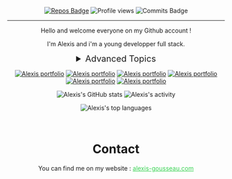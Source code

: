 <div align="center">

[![Repos Badge](https://badges.pufler.dev/repos/alexis-gss?color=39D353)](https://github.com/alexis-gss?tab=repositories)
![Profile views](https://gpvc.arturio.dev/alexis-gss?color=39D353)
![Commits Badge](https://badges.pufler.dev/commits/all/alexis-gss?color=39D353)

---

Hello and welcome everyone on my Github account !

I'm Alexis and i'm a young developper full stack.

<details align="left">
    <summary align="center" style="font-size:20px;">Advanced Topics</summary>

<!-- Link for icons : https://github.com/Ileriayo/markdown-badges -->

<p style="font-size:20px;margin:0;"><span style="display:inline;color:#39D353;">/</span>Languages</p>

![HTML5](https://img.shields.io/badge/html5-%23E34F26.svg?style=for-the-badge&logo=html5&logoColor=white)
![CSS3](https://img.shields.io/badge/css3-%231572B6.svg?style=for-the-badge&logo=css3&logoColor=white)
![Java](https://img.shields.io/badge/java-%23ED8B00.svg?style=for-the-badge&logo=java&logoColor=white)
![JavaScript](https://img.shields.io/badge/javascript-%23323330.svg?style=for-the-badge&logo=javascript&logoColor=%23F7DF1E)
![Markdown](https://img.shields.io/badge/markdown-%23000000.svg?style=for-the-badge&logo=markdown&logoColor=white)
![PHP](https://img.shields.io/badge/php-%23777BB4.svg?style=for-the-badge&logo=php&logoColor=white)
![Shell Script](https://img.shields.io/badge/shell_script-%23121011.svg?style=for-the-badge&logo=gnu-bash&logoColor=white)


<p style="font-size:20px;margin:0;"><span style="display:inline;color:#39D353;">/</span>Frameworks, Platforms and Libraries</p>

![Bootstrap](https://img.shields.io/badge/bootstrap-%23563D7C.svg?style=for-the-badge&logo=bootstrap&logoColor=white)
![Gulp](https://img.shields.io/badge/GULP-%23CF4647.svg?style=for-the-badge&logo=gulp&logoColor=white)
![jQuery](https://img.shields.io/badge/jquery-%230769AD.svg?style=for-the-badge&logo=jquery&logoColor=white)
![Laravel](https://img.shields.io/badge/laravel-%23FF2D20.svg?style=for-the-badge&logo=laravel&logoColor=white)
![NPM](https://img.shields.io/badge/NPM-%23000000.svg?style=for-the-badge&logo=npm&logoColor=white)
![NodeJS](https://img.shields.io/badge/node.js-6DA55F?style=for-the-badge&logo=node.js&logoColor=white)
![SASS](https://img.shields.io/badge/SASS-hotpink.svg?style=for-the-badge&logo=SASS&logoColor=white)
![Threejs](https://img.shields.io/badge/threejs-black?style=for-the-badge&logo=three.js&logoColor=white)
![Vue.js](https://img.shields.io/badge/vuejs-%2335495e.svg?style=for-the-badge&logo=vuedotjs&logoColor=%234FC08D)
![Webpack](https://img.shields.io/badge/webpack-%238DD6F9.svg?style=for-the-badge&logo=webpack&logoColor=black)
![Yarn](https://img.shields.io/badge/yarn-%232C8EBB.svg?style=for-the-badge&logo=yarn&logoColor=white)


<p style="font-size:20px;margin:0;"><span style="display:inline;color:#39D353;">/</span>Version Control</p>

![Git](https://img.shields.io/badge/git-%23F05033.svg?style=for-the-badge&logo=git&logoColor=white)
![GitHub](https://img.shields.io/badge/github-%23121011.svg?style=for-the-badge&logo=github&logoColor=white)
![GitLab](https://img.shields.io/badge/gitlab-%23181717.svg?style=for-the-badge&logo=gitlab&logoColor=white)


<p style="font-size:20px;margin:0;"><span style="display:inline;color:#39D353;">/</span>IDEs/Editors</p>

![Atom](https://img.shields.io/badge/Atom-%2366595C.svg?style=for-the-badge&logo=atom&logoColor=white)
![CodePen](https://img.shields.io/badge/CodePen-white?style=for-the-badge&logo=codepen&logoColor=black)
![Eclipse](https://img.shields.io/badge/Eclipse-FE7A16.svg?style=for-the-badge&logo=Eclipse&logoColor=white)
![PhpStorm](https://img.shields.io/badge/phpstorm-143?style=for-the-badge&logo=phpstorm&logoColor=black&color=black&labelColor=darkorchid)
![Sublime Text](https://img.shields.io/badge/sublime_text-%23575757.svg?style=for-the-badge&logo=sublime-text&logoColor=important)
![Visual Studio Code](https://img.shields.io/badge/Visual%20Studio%20Code-0078d7.svg?style=for-the-badge&logo=visual-studio-code&logoColor=white)


<p style="font-size:20px;margin:0;"><span style="display:inline;color:#39D353;">/</span>Operating System</p>

![Linux](https://img.shields.io/badge/Linux-FCC624?style=for-the-badge&logo=linux&logoColor=black)
![Ubuntu](https://img.shields.io/badge/Ubuntu-E95420?style=for-the-badge&logo=ubuntu&logoColor=white)
![Windows](https://img.shields.io/badge/Windows-0078D6?style=for-the-badge&logo=windows&logoColor=white)


<p style="font-size:20px;margin:0;"><span style="display:inline;color:#39D353;">/</span>Databases</p>

![MariaDB](https://img.shields.io/badge/MariaDB-003545?style=for-the-badge&logo=mariadb&logoColor=white)
![MySQL](https://img.shields.io/badge/mysql-%2300f.svg?style=for-the-badge&logo=mysql&logoColor=white)


<p style="font-size:20px;margin:0;"><span style="display:inline;color:#39D353;">/</span>Search Engines</p>

![Google](https://img.shields.io/badge/google-4285F4?style=for-the-badge&logo=google&logoColor=white)


<p style="font-size:20px;margin:0;"><span style="display:inline;color:#39D353;">/</span>Browsers</p>

![Firefox](https://img.shields.io/badge/Firefox-FF7139?style=for-the-badge&logo=Firefox-Browser&logoColor=white)
![Google Chrome](https://img.shields.io/badge/Google%20Chrome-4285F4?style=for-the-badge&logo=GoogleChrome&logoColor=white)
![Edge](https://img.shields.io/badge/Edge-0078D7?style=for-the-badge&logo=Microsoft-edge&logoColor=white)
![Opera](https://img.shields.io/badge/Opera-FF1B2D?style=for-the-badge&logo=Opera&logoColor=white)


<p style="font-size:20px;margin:0;"><span style="display:inline;color:#39D353;">/</span>Cloud Storage</p>

![Dropbox](https://img.shields.io/badge/Dropbox-%233B4D98.svg?style=for-the-badge&logo=Dropbox&logoColor=white)
![Google Drive](https://img.shields.io/badge/Google%20Drive-4285F4?style=for-the-badge&logo=googledrive&logoColor=white)
![Mega.nz](https://img.shields.io/badge/Mega-%23D90007.svg?style=for-the-badge&logo=Mega&logoColor=white)


<p style="font-size:20px;margin:0;"><span style="display:inline;color:#39D353;">/</span>Hosting</p>

![Netlify](https://img.shields.io/badge/netlify-%23000000.svg?style=for-the-badge&logo=netlify&logoColor=#00C7B7)
![OVH](https://img.shields.io/badge/ovh-%23123F6D.svg?style=for-the-badge&logo=ovh&logoColor=#123F6D)


<p style="font-size:20px;margin:0;"><span style="display:inline;color:#39D353;">/</span>Design</p>

![Adobe](https://img.shields.io/badge/adobe-%23FF0000.svg?style=for-the-badge&logo=adobe&logoColor=white)
![Adobe Acrobat Reader](https://img.shields.io/badge/Adobe%20Acrobat%20Reader-EC1C24.svg?style=for-the-badge&logo=Adobe%20Acrobat%20Reader&logoColor=white)
![Adobe After Effects](https://img.shields.io/badge/Adobe%20After%20Effects-9999FF.svg?style=for-the-badge&logo=Adobe%20After%20Effects&logoColor=white)
![Adobe Illustrator](https://img.shields.io/badge/adobe%20illustrator-%23FF9A00.svg?style=for-the-badge&logo=adobe%20illustrator&logoColor=white)
![Adobe InDesign](https://img.shields.io/badge/Adobe%20InDesign-49021F?style=for-the-badge&logo=adobeindesign&logoColor=white)
![Adobe Photoshop](https://img.shields.io/badge/adobe%20photoshop-%2331A8FF.svg?style=for-the-badge&logo=adobe%20photoshop&logoColor=white)
![Adobe Premiere Pro](https://img.shields.io/badge/Adobe%20Premiere%20Pro-9999FF.svg?style=for-the-badge&logo=Adobe%20Premiere%20Pro&logoColor=white)
![Adobe XD](https://img.shields.io/badge/Adobe%20XD-470137?style=for-the-badge&logo=Adobe%20XD&logoColor=#FF61F6)
![Figma](https://img.shields.io/badge/figma-%23F24E1E.svg?style=for-the-badge&logo=figma&logoColor=white)


<p style="font-size:20px;margin:0;"><span style="display:inline;color:#39D353;">/</span>Office</p>

![LibreOffice](https://img.shields.io/badge/LibreOffice-%2318A303?style=for-the-badge&logo=LibreOffice&logoColor=white)
![Microsoft Excel](https://img.shields.io/badge/Microsoft_Excel-217346?style=for-the-badge&logo=microsoft-excel&logoColor=white)
![Microsoft PowerPoint](https://img.shields.io/badge/Microsoft_PowerPoint-B7472A?style=for-the-badge&logo=microsoft-powerpoint&logoColor=white)
![Microsoft Word](https://img.shields.io/badge/Microsoft_Word-2B579A?style=for-the-badge&logo=microsoft-word&logoColor=white)


<p style="font-size:20px;margin:0;"><span style="display:inline;color:#39D353;">/</span>Other</p>

![Docker](https://img.shields.io/badge/docker-%230db7ed.svg?style=for-the-badge&logo=docker&logoColor=white)
![Trello](https://img.shields.io/badge/Trello-%23026AA7.svg?style=for-the-badge&logo=Trello&logoColor=white)

</details>


[![Alexis portfolio](https://github-readme-stats.vercel.app/api/pin/?show_owner=true&username=alexis-gss&repo=alexis-gss&bg_color=0D1117&title_color=39D353&text_color=DDDDDD)](https://github.com/alexis-gss/portfolio)
[![Alexis portfolio](https://github-readme-stats.vercel.app/api/pin/?show_owner=true&username=alexis-gss&repo=alexis-gss&bg_color=0D1117&title_color=39D353&text_color=DDDDDD)](https://github.com/alexis-gss/portfolio)
[![Alexis portfolio](https://github-readme-stats.vercel.app/api/pin/?show_owner=true&username=alexis-gss&repo=alexis-gss&bg_color=0D1117&title_color=39D353&text_color=DDDDDD)](https://github.com/alexis-gss/portfolio)
[![Alexis portfolio](https://github-readme-stats.vercel.app/api/pin/?show_owner=true&username=alexis-gss&repo=alexis-gss&bg_color=0D1117&title_color=39D353&text_color=DDDDDD)](https://github.com/alexis-gss/portfolio)
[![Alexis portfolio](https://github-readme-stats.vercel.app/api/pin/?show_owner=true&username=alexis-gss&repo=alexis-gss&bg_color=0D1117&title_color=39D353&text_color=39D353)](https://github.com/alexis-gss/portfolio)
[![Alexis portfolio](https://github-readme-stats.vercel.app/api/pin/?show_owner=true&username=alexis-gss&repo=alexis-gss&bg_color=0D1117&title_color=39D353&text_color=DDDDDD)](https://github.com/alexis-gss/portfolio)

![Alexis's GitHub stats](https://github-readme-stats.vercel.app/api?username=alexis-gss&bg_color=0D1117&title_color=39D353&text_color=DDDDDD)
![Alexis's activity](https://github-readme-streak-stats.herokuapp.com?user=alexis-gss&stroke=39D353&ring=39D353&fire=39D353&currStreakLabel=39D353&background=0D1117&sideNums=DDDDDD&sideLabels=DDDDDD&currStreakNum=DDDDDD&dates=818181)

![Alexis's top languages](https://github-readme-stats.vercel.app/api/top-langs?username=alexis-gss&layout=compact&bg_color=0D1117&title_color=39D353&text_color=DDDDDD)

</br>

# Contact
You can find me on my website : <a href="https://www.alexis-gousseau.com" style="color:#39D353">alexis-gousseau.com</a>


<!-- # Project
![Updated Badge](https://badges.pufler.dev/updated/alexis-gss/portfolio?color=39D353)
![GitHub Commits](https://badgen.net/github/commits/alexis-gss/portfolio?color=39D353)
![GitHub Release](https://img.shields.io/github/release/Naereen/StrapDown.js.svg?color=39D353)

</div> -->
